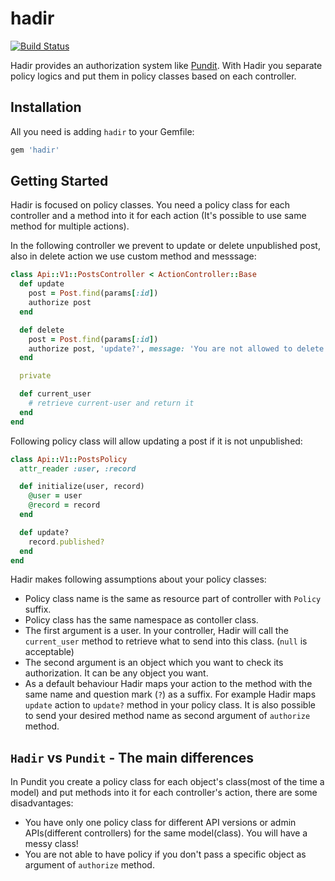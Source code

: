 # hadir

[![Build Status](https://travis-ci.org/AliSepehri/hadir.svg?branch=master)](https://travis-ci.org/AliSepehri/hadir)

Hadir provides an authorization system like [Pundit](https://github.com/varvet/pundit). With Hadir you separate policy logics and put them in policy classes based on each controller.

## Installation
All you need is adding `hadir` to your Gemfile:

``` ruby
gem 'hadir'
```

## Getting Started
Hadir is focused on policy classes. You need a policy class for each controller and a method into it for each action (It's possible to use same method for multiple actions).

In the following controller we prevent to update or delete unpublished post, also in delete action we use custom method and messsage:

``` ruby
class Api::V1::PostsController < ActionController::Base
  def update
    post = Post.find(params[:id])
    authorize post
  end

  def delete
    post = Post.find(params[:id])
    authorize post, 'update?', message: 'You are not allowed to delete unpublished post.'
  end

  private

  def current_user
    # retrieve current-user and return it
  end
end
```

Following policy class will allow updating a post if it is not unpublished:

``` ruby
class Api::V1::PostsPolicy
  attr_reader :user, :record

  def initialize(user, record)
    @user = user
    @record = record
  end

  def update?
    record.published?
  end
end
```

Hadir makes following assumptions about your policy classes:

- Policy class name is the same as resource part of controller with `Policy` suffix.
- Policy class has the same namespace as contoller class.
- The first argument is a user. In your controller, Hadir will call the
  `current_user` method to retrieve what to send into this class. (`null` is acceptable)
- The second argument is an object which you want to check its authorization. It can be any object you want.
- As a default behaviour Hadir maps your action to the method with the same name and question mark (`?`) as a suffix. For example Hadir maps `update` action to `update?` method in your policy class. It is also possible to send your desired method name as second argument of `authorize` method.

## `Hadir` vs `Pundit` - The main differences
In Pundit you create a policy class for each object's class(most of the time a model) and put methods into it for each controller's action, there are some disadvantages:

- You have only one policy class for different API versions or admin APIs(different controllers) for the same model(class). You will have a messy class!
- You are not able to have policy if you don't pass a specific object as argument of `authorize` method.